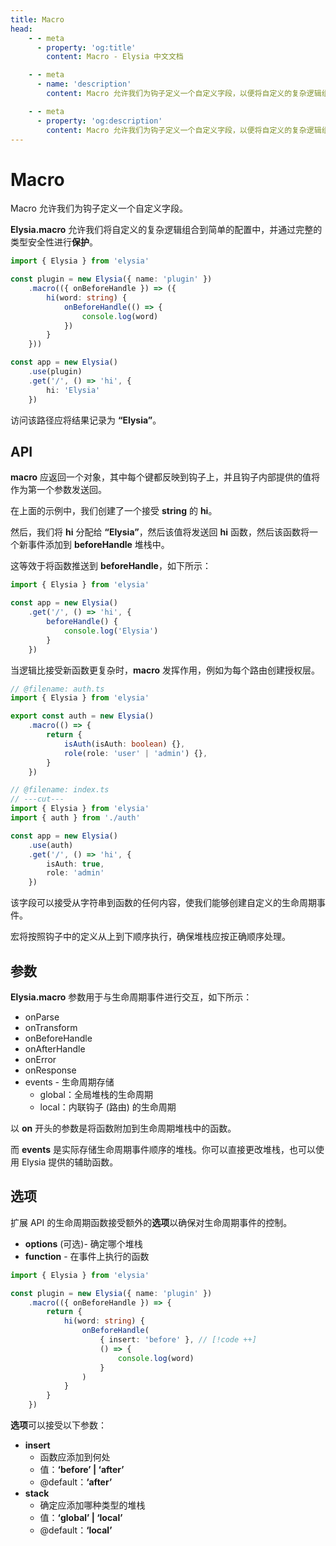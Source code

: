 ```yaml
---
title: Macro
head:
    - - meta
      - property: 'og:title'
        content: Macro - Elysia 中文文档

    - - meta
      - name: 'description'
        content: Macro 允许我们为钩子定义一个自定义字段，以便将自定义的复杂逻辑组合到简单的配置中，并通过完整的类型安全性进行保护。

    - - meta
      - property: 'og:description'
        content: Macro 允许我们为钩子定义一个自定义字段，以便将自定义的复杂逻辑组合到简单的配置中，并通过完整的类型安全性进行保护。
---
```


# Macro

Macro 允许我们为钩子定义一个自定义字段。

**Elysia.macro** 允许我们将自定义的复杂逻辑组合到简单的配置中，并通过完整的类型安全性进行**保护**。

```typescript twoslash
import { Elysia } from 'elysia'

const plugin = new Elysia({ name: 'plugin' })
    .macro(({ onBeforeHandle }) => ({
        hi(word: string) {
            onBeforeHandle(() => {
                console.log(word)
            })
        }
    }))

const app = new Elysia()
    .use(plugin)
    .get('/', () => 'hi', {
        hi: 'Elysia'
    })
```

访问该路径应将结果记录为 **“Elysia”**。

## API

**macro** 应返回一个对象，其中每个键都反映到钩子上，并且钩子内部提供的值将作为第一个参数发送回。

在上面的示例中，我们创建了一个接受 **string** 的 **hi**。

然后，我们将 **hi** 分配给 **“Elysia”**，然后该值将发送回 **hi** 函数，然后该函数将一个新事件添加到 **beforeHandle** 堆栈中。

这等效于将函数推送到 **beforeHandle**，如下所示：

```typescript twoslash
import { Elysia } from 'elysia'

const app = new Elysia()
    .get('/', () => 'hi', {
        beforeHandle() {
            console.log('Elysia')
        }
    })
```

当逻辑比接受新函数更复杂时，**macro** 发挥作用，例如为每个路由创建授权层。

```typescript twoslash
// @filename: auth.ts
import { Elysia } from 'elysia'

export const auth = new Elysia()
    .macro(() => {
        return {
            isAuth(isAuth: boolean) {},
            role(role: 'user' | 'admin') {},
        }
    })

// @filename: index.ts
// ---cut---
import { Elysia } from 'elysia'
import { auth } from './auth'

const app = new Elysia()
    .use(auth)
    .get('/', () => 'hi', {
        isAuth: true,
        role: 'admin'
    })
```

该字段可以接受从字符串到函数的任何内容，使我们能够创建自定义的生命周期事件。

宏将按照钩子中的定义从上到下顺序执行，确保堆栈应按正确顺序处理。

## 参数

**Elysia.macro** 参数用于与生命周期事件进行交互，如下所示：

-   onParse
-   onTransform
-   onBeforeHandle
-   onAfterHandle
-   onError
-   onResponse
-   events - 生命周期存储
    -   global：全局堆栈的生命周期
    -   local：内联钩子 (路由) 的生命周期

以 **on** 开头的参数是将函数附加到生命周期堆栈中的函数。

而 **events** 是实际存储生命周期事件顺序的堆栈。你可以直接更改堆栈，也可以使用 Elysia 提供的辅助函数。

## 选项

扩展 API 的生命周期函数接受额外的**选项**以确保对生命周期事件的控制。

-   **options** (可选)- 确定哪个堆栈
-   **function** - 在事件上执行的函数

```typescript twoslash
import { Elysia } from 'elysia'

const plugin = new Elysia({ name: 'plugin' })
    .macro(({ onBeforeHandle }) => {
        return {
            hi(word: string) {
                onBeforeHandle(
                    { insert: 'before' }, // [!code ++]
                    () => {
                        console.log(word)
                    }
                )
            }
        }
    })
```

**选项**可以接受以下参数：

-   **insert**
    -   函数应添加到何处
    -   值：**‘before’ | ‘after’**
    -   @default：**‘after’**
-   **stack**
    -   确定应添加哪种类型的堆栈
    -   值：**‘global’ | ‘local’**
    -   @default：**‘local’**
    